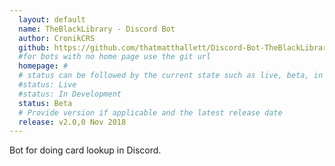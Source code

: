 ```yaml
---
  layout: default
  name: TheBlackLibrary - Discord Bot
  author: CronikCRS
  github: https://github.com/thatmatthallett/Discord-Bot-TheBlackLibrary
  #for bots with no home page use the git url
  homepage: #
  # status can be followed by the current state such as live, beta, in dev, on fire....
  #status: Live
  #status: In Development
  status: Beta
  # Provide version if applicable and the latest release date
  release: v2.0,0 Nov 2018
---
```

Bot for doing card lookup in Discord. 
